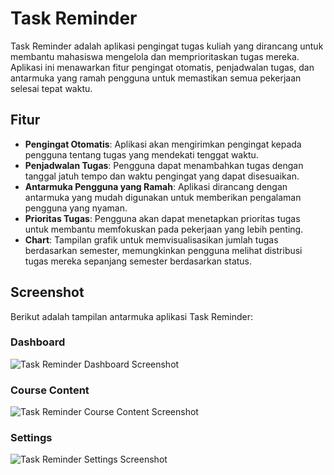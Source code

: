 # Task Reminder

Task Reminder adalah aplikasi pengingat tugas kuliah yang dirancang untuk membantu mahasiswa mengelola dan memprioritaskan tugas mereka. Aplikasi ini menawarkan fitur pengingat otomatis, penjadwalan tugas, dan antarmuka yang ramah pengguna untuk memastikan semua pekerjaan selesai tepat waktu.

## Fitur

- **Pengingat Otomatis**: Aplikasi akan mengirimkan pengingat kepada pengguna tentang tugas yang mendekati tenggat waktu.
- **Penjadwalan Tugas**: Pengguna dapat menambahkan tugas dengan tanggal jatuh tempo dan waktu pengingat yang dapat disesuaikan.
- **Antarmuka Pengguna yang Ramah**: Aplikasi dirancang dengan antarmuka yang mudah digunakan untuk memberikan pengalaman pengguna yang nyaman.
- **Prioritas Tugas**: Pengguna akan dapat menetapkan prioritas tugas untuk membantu memfokuskan pada pekerjaan yang lebih penting.
- **Chart**: Tampilan grafik untuk memvisualisasikan jumlah tugas berdasarkan semester, memungkinkan pengguna melihat distribusi tugas mereka sepanjang semester berdasarkan status.

## Screenshot

Berikut adalah tampilan antarmuka aplikasi Task Reminder:

### Dashboard
![Task Reminder Dashboard Screenshot](https://i.imgur.com/iKirvem.png)

### Course Content
![Task Reminder Course Content Screenshot](https://i.imgur.com/bOcaAAs.png)

### Settings
![Task Reminder Settings Screenshot](https://i.imgur.com/thnJ1Rh.png)
